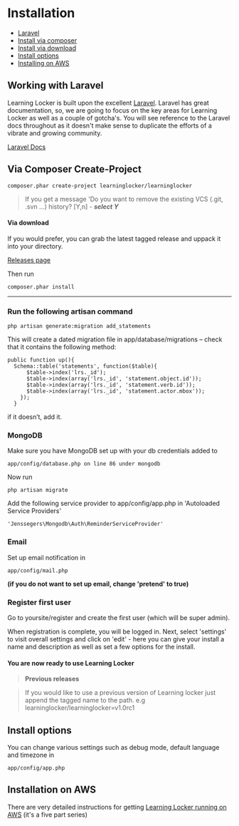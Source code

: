 Installation
============

- [Laravel](#laravel)
- [Install via composer](#install-composer)
- [Install via download](#install-composer_download)
- [Install options](#options)
- [Installing on AWS](#aws)

<a name="laravel"></a>
## Working with Laravel

Learning Locker is built upon the excellent [Laravel](http://laravel.com). Laravel has great documentation, so, we are going to focus on the 
key areas for Learning Locker as well as a couple of gotcha's. You will see reference to the Laravel docs throughout as it doesn't make
sense to duplicate the efforts of a vibrate and growing community.

[Laravel Docs](http://laravel.com/docs)

<a name="install-composer"></a>
## Via Composer Create-Project

    composer.phar create-project learninglocker/learninglocker

> If you get a message 'Do you want to remove the existing VCS (.git, .svn ...) history? [Y,n] - ***select Y***


<a name="install-composer_download"></a>
#### Via download

If you would prefer, you can grab the latest tagged release and uppack it into your directory. 

[Releases page](https://github.com/LearningLocker/learninglocker/releases)

Then run

    composer.phar install

***

### Run the following artisan command 

    php artisan generate:migration add_statements

This will create a dated migration file in app/database/migrations – check that it contains the following method:

    public function up(){
      Schema::table('statements', function($table){
          $table->index('lrs._id');
          $table->index(array('lrs._id', 'statement.object.id'));
          $table->index(array('lrs._id', 'statement.verb.id'));
          $table->index(array('lrs._id', 'statement.actor.mbox'));
        });
      }

if it doesn’t, add it.

### MongoDB

Make sure you have MongoDB set up with your db credentials added to 

    app/config/database.php on line 86 under mongodb 

Now run

    php artisan migrate

Add the following service provider to app/config/app.php in 'Autoloaded Service Providers'

    'Jenssegers\Mongodb\Auth\ReminderServiceProvider'

### Email

Set up email notification in 

    app/config/mail.php 

**(if you do not want to set up email, change 'pretend' to true)**


### Register first user

Go to yoursite/register and create the first user (which will be super admin). 

When registration is complete, you will be logged in. Next, select 'settings' to visit overall settings and click on 'edit' - here you can give your install a name and description as well as set a few options for the install.

#### You are now ready to use Learning Locker

> **Previous releases**

> If you would like to use a previous version of Learning locker just append the tagged name to the path. e.g learninglocker/learninglocker=v1.0rc1

<a name="options"></a>
## Install options

You can change various settings such as debug mode, default language and timezone in 
    
    app/config/app.php

<a name="aws"></a>
## Installation on AWS

There are very detailed instructions for getting [Learning Locker running on AWS](http://cloudboffins.com/advanced-projects/learning-locker-lrs-free-server-part-1/) (it's a five part series)